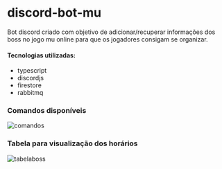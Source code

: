 # discord-bot-mu
Bot discord criado com objetivo de adicionar/recuperar informações dos boss no jogo mu online para que os jogadores consigam se organizar.

#### Tecnologias utilizadas:
- typescript
- discordjs
- firestore
- rabbitmq

### Comandos disponíveis
![comandos](https://github.com/souzavaltenis/discord-bot-mu/assets/47244327/fd7a81a4-888e-467e-a23e-d3c3f6b0280e)

### Tabela para visualização dos horários
![tabelaboss](https://github.com/souzavaltenis/discord-bot-mu/assets/47244327/9d8415ac-7e12-4905-9a27-86e2ebbfae86)
